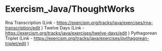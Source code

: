 # Exercism_Java/ThoughtWorks
Rna Transcription (Link - https://exercism.org/tracks/java/exercises/rna-transcription/edit )
Twelve Days (Link - https://exercism.org/tracks/java/exercises/twelve-days/edit )
Pythagorean Triplet (Link - https://exercism.org/tracks/java/exercises/pythagorean-triplet/edit )
